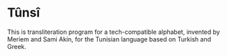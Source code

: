 # Tûnsî
 This is transliteration program for a tech-compatible alphabet, invented by Meriem and Sami Akin, for the Tunisian language based on Turkish and Greek.

